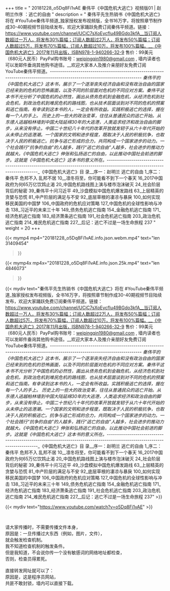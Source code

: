 +++
title = " 20181228_o5Dq8Fi1vAE 秦伟平《中国危机大逃亡》视频版01 | 赵明兰作序 ：逃亡的自由 "
description = " 秦伟平先生热销书《中国危机大逃亡》将在 #YouTube秦伟平频道_独家授权发布视频版，全书16万字，将按照章节制作成30-40期视频节目陆续发布，欢迎大家踊跃免费订阅秦伟平频道。链接：https://www.youtube.com/channel/UCjC7sXoEycfIu49BGdo3kfA__当订阅人数超过一万人，将发布30%篇幅；订阅人数超过2万人，将发布50%篇幅；订阅人数超过5万，将发布70%篇幅，订阅人数超过10万，将发布100%篇幅。__《中国危机大逃亡》2017年11月出版，ISBN978-1-940266-32-9 售价：99美元（680元人民币）PayPal购书账号：weipingqin1980@gmail.com , 墙内读者也可以发邮件垂询其他购书途径。__欢迎大家本人及推介亲朋好友免费订阅YouTube秦伟平频道。_---------------------------------------------------------------------------------------------------------------------------     秦伟平的《中国危机大逃亡》这本书，展示了一个逐渐丧失经济自由和没有政治自由的国家已经来到的危机的恐怖画面，以及不同的阶层面对危机的不同应对方案。秦伟平这本书不光分析了中国危机的必然性，画出从债务危机到金融危机，从经济危机到社会危机，到政治危机到难民危机的路线图，也从技术层面谈到对不同的危机的预案和逃亡指南。有幸读到这本书的人，一定会有所收益。实践积极逃亡的选择，握在每一个人的手上。     历史上的一些大的政治变革，往往从普通民众的逃亡开始。从东德人逃越柏林墙到中国大陆延绵30年的大逃港，人类追求经济和政治自由的脚步，从来没有停止。中国二十世纪八十年代的改革开放就发轫于从六十年代开始的从未停止的逃港潮。一个国家的文明和进步程度，既取决于人民的积极抗争，也取决于人民的积极逃亡。抗争与逃亡形成的合力，共同构成一个国家进步的动力。一个社会践行“抗争的自由”的人越多，践行“逃亡的自由”人越多，社会进步的推动力就越大。《中国危机大逃亡》伸张和弘扬逃亡的自由，以此推动中国社会前进的脚步。这就是《中国危机大逃亡》这本书的意义所在。_--------------------------------------------------------------------------------------------------------------------------_《中国危机大逃亡》目  录__序一：赵明兰   逃亡的自由     1_序二：秦伟平   危邦不入 乱邦不居     10__凛冬将至，你可能看不到下一个春天     16_2017中国政府为何65万亿饮鸩止渴     20_中国危机路线图上演与楼市泡沫破灭     24_社会阶层背后的秘密     39_秦伟平十问习近平     49_沙盘模拟中国危机爆发路线     63_上层精英的贪婪与恐慌     81_中产阶层的满足与不安     92_底层草根的凄凉与暴戾     100_如何实现移民美国的中国梦     106_中国政府的危机应对策略     127_中国危机的全球性影响与冲击     138_习近平的未来三十年     149_债务危机逃亡指南     154_金融危机逃亡指南     171_经济危机逃亡指南     183_经济萧条逃亡指南     191_社会危机逃亡指南     203_政治危机逃亡指南     214_难民危机逃亡指南     227__后记：逃亡不过是一场生命旅程     237 "
weight = 20
+++

{{< mymp4 mp4="20181228_o5Dq8Fi1vAE.info.json.webm.mp4" 
text="len 31409454"
>}}

{{< mymp4x  mp4x="20181228_o5Dq8Fi1vAE.info.json.25k.mp4"
text="len 4846073"
>}}


{{< mydiv text="秦伟平先生热销书《中国危机大逃亡》将在 #YouTube秦伟平频道_独家授权发布视频版，全书16万字，将按照章节制作成30-40期视频节目陆续发布，欢迎大家踊跃免费订阅秦伟平频道。链接：https://www.youtube.com/channel/UCjC7sXoEycfIu49BGdo3kfA__当订阅人数超过一万人，将发布30%篇幅；订阅人数超过2万人，将发布50%篇幅；订阅人数超过5万，将发布70%篇幅，订阅人数超过10万，将发布100%篇幅。__《中国危机大逃亡》2017年11月出版，ISBN978-1-940266-32-9 售价：99美元（680元人民币）PayPal购书账号：weipingqin1980@gmail.com , 墙内读者也可以发邮件垂询其他购书途径。__欢迎大家本人及推介亲朋好友免费订阅YouTube秦伟平频道。_---------------------------------------------------------------------------------------------------------------------------     秦伟平的《中国危机大逃亡》这本书，展示了一个逐渐丧失经济自由和没有政治自由的国家已经来到的危机的恐怖画面，以及不同的阶层面对危机的不同应对方案。秦伟平这本书不光分析了中国危机的必然性，画出从债务危机到金融危机，从经济危机到社会危机，到政治危机到难民危机的路线图，也从技术层面谈到对不同的危机的预案和逃亡指南。有幸读到这本书的人，一定会有所收益。实践积极逃亡的选择，握在每一个人的手上。     历史上的一些大的政治变革，往往从普通民众的逃亡开始。从东德人逃越柏林墙到中国大陆延绵30年的大逃港，人类追求经济和政治自由的脚步，从来没有停止。中国二十世纪八十年代的改革开放就发轫于从六十年代开始的从未停止的逃港潮。一个国家的文明和进步程度，既取决于人民的积极抗争，也取决于人民的积极逃亡。抗争与逃亡形成的合力，共同构成一个国家进步的动力。一个社会践行“抗争的自由”的人越多，践行“逃亡的自由”人越多，社会进步的推动力就越大。《中国危机大逃亡》伸张和弘扬逃亡的自由，以此推动中国社会前进的脚步。这就是《中国危机大逃亡》这本书的意义所在。_--------------------------------------------------------------------------------------------------------------------------_《中国危机大逃亡》目  录__序一：赵明兰   逃亡的自由     1_序二：秦伟平   危邦不入 乱邦不居     10__凛冬将至，你可能看不到下一个春天     16_2017中国政府为何65万亿饮鸩止渴     20_中国危机路线图上演与楼市泡沫破灭     24_社会阶层背后的秘密     39_秦伟平十问习近平     49_沙盘模拟中国危机爆发路线     63_上层精英的贪婪与恐慌     81_中产阶层的满足与不安     92_底层草根的凄凉与暴戾     100_如何实现移民美国的中国梦     106_中国政府的危机应对策略     127_中国危机的全球性影响与冲击     138_习近平的未来三十年     149_债务危机逃亡指南     154_金融危机逃亡指南     171_经济危机逃亡指南     183_经济萧条逃亡指南     191_社会危机逃亡指南     203_政治危机逃亡指南     214_难民危机逃亡指南     227__后记：逃亡不过是一场生命旅程     237" >}}
<br>

{{< mydiv text="https://www.youtube.com/watch?v=o5Dq8Fi1vAE" >}}


<br>

请大家传播时，不需要传播文件本身，<br>
原因是：一旦传播过大东西（例如，图片，文件），<br>
就会触发检查机制。<br>
我不知道检查机制的触发条件。<br>
但是我知道，不会说你传一个没有敏感词的网络地址都检查，<br>
否则，检查员得累死。<br><br>
直接转发网址就可以了：<br>
原因是，这是程序员网站，<br>
共匪不敢封锁，墙内可以直接下载。


